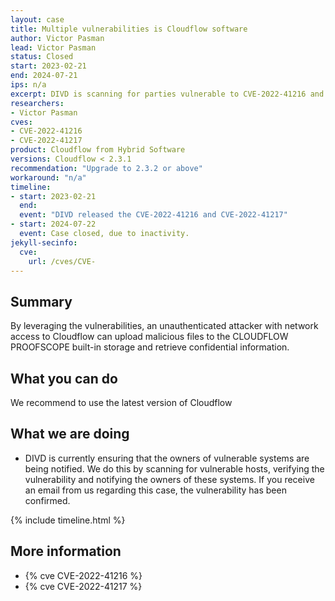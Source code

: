 ```yaml
---
layout: case
title: Multiple vulnerabilities is Cloudflow software
author: Victor Pasman
lead: Victor Pasman
status: Closed
start: 2023-02-21
end: 2024-07-21
ips: n/a
excerpt: DIVD is scanning for parties vulnerable to CVE-2022-41216 and CVE-2022-41217
researchers:
- Victor Pasman
cves:
- CVE-2022-41216
- CVE-2022-41217
product: Cloudflow from Hybrid Software
versions: Cloudflow < 2.3.1
recommendation: "Upgrade to 2.3.2 or above"
workaround: "n/a"
timeline:
- start: 2023-02-21
  end:
  event: "DIVD released the CVE-2022-41216 and CVE-2022-41217"
- start: 2024-07-22
  event: Case closed, due to inactivity.
jekyll-secinfo:
  cve:
    url: /cves/CVE-
---
```


## Summary
By leveraging the vulnerabilities, an unauthenticated attacker with network access to Cloudflow can upload malicious files to the CLOUDFLOW PROOFSCOPE built-in storage and retrieve confidential information. 

## What you can do
We recommend to use the latest version of Cloudflow

## What we are doing

* DIVD is currently ensuring that the owners of vulnerable systems are being notified. We do this by scanning for vulnerable hosts, verifying the vulnerability and notifying the owners of these systems. If you receive an email from us regarding this case, the vulnerability has been confirmed.

{% include timeline.html %}

## More information
* {% cve CVE-2022-41216 %}
* {% cve CVE-2022-41217 %}